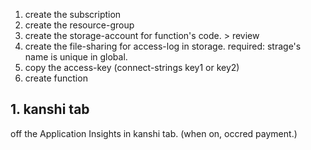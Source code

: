 1. create the subscription
2. create the resource-group
3. create the storage-account for function's code. > review
4. create the file-sharing for access-log in storage. required: strage's name is unique in global.
5. copy the access-key (connect-strings key1 or key2)
6. create function
## 1. kanshi tab 
off the Application Insights in kanshi tab.
(when on, occred payment.)

